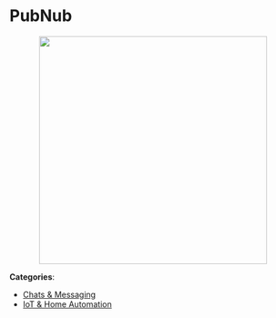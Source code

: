 # PubNub
<p align="center">
    <img width="400" src="https://raw.githubusercontent.com/apis-list/apis-list/apis/pubnub/logo_256x256.png" />
</p>

<div class="homepage-wrap">



**Categories**:
- [Chats & Messaging](https://github.com/apis-list/apis-list#chats-and-messaging)
- [IoT & Home Automation](https://github.com/apis-list/apis-list#iot-and-home-automation)





